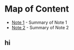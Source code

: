 <div class="moc-container">
    <h1>Map of Content</h1>
    <ul>
        <li><a href="note1.md">Note 1</a> - <span class="note-summary">Summary of Note 1</span></li>
        <li><a href="note2.md">Note 2</a> - <span class="note-summary">Summary of Note 2</span></li>
        <!-- Add more items as needed -->
    </ul>
</div>




## hi

